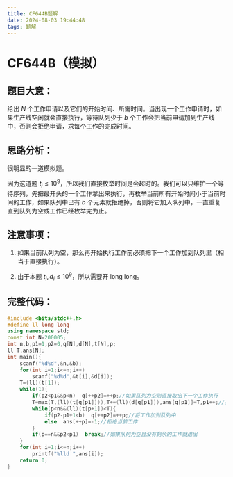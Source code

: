 ```yaml
---
title: CF644B题解
date: 2024-08-03 19:44:48
tags: 题解
---
```

# CF644B（模拟）

## 题目大意：

给出 $N$ 个工作申请以及它们的开始时间、所需时间。当出现一个工作申请时，如果生产线空闲就会直接执行，等待队列少于 $b$ 个工作会把当前申请加到生产线中，否则会拒绝申请，求每个工作的完成时间。

## 思路分析：

很明显的一道模拟题。

因为这道题 $t_i \le 10^9$，所以我们直接枚举时间是会超时的。我们可以只维护一个等待序列，先把最开头的一个工作拿出来执行，再枚举当前所有开始时间小于当前时间的工作，如果队列中已有 $b$ 个元素就拒绝掉，否则将它加入队列中，一直重复直到队列为空或工作已经枚举完为止。

## 注意事项：

1. 如果当前队列为空，那么再开始执行工作前必须把下一个工作加到队列里（相当于直接执行）。

2. 由于本题 $t_i,d_i \le 10^9$，所以需要开 long long。

## 完整代码：

```cpp
#include <bits/stdc++.h>
#define ll long long
using namespace std;
const int N=200005;
int n,b,p1=1,p2=0,q[N],d[N],t[N],p;
ll T,ans[N];
int main(){
	scanf("%d%d",&n,&b);
	for(int i=1;i<=n;i++)
		scanf("%d%d",&t[i],&d[i]);
	T=(ll)(t[1]);
	while(1){
		if(p2<p1&&p<n)  q[++p2]=++p;//如果队列为空则直接取出下一个工作执行
		T=max(T,(ll)(t[q[p1]])),T+=(ll)(d[q[p1]]),ans[q[p1]]=T,p1++;//执行当前队列开头的工作
		while(p<n&&(ll)(t[p+1])<T){
			if(p2-p1+1<b)  q[++p2]=++p;//将工作加到队列中
			else  ans[++p]=-1;//拒绝当前工作
		}
		if(p==n&&p2<p1)  break;//如果队列为空且没有剩余的工作就退出
	}
	for(int i=1;i<=n;i++)
		printf("%lld ",ans[i]);
	return 0;
}
```